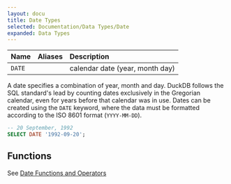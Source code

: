 ```yaml
---
layout: docu
title: Date Types
selected: Documentation/Data Types/Date
expanded: Data Types
---
```

| Name | Aliases | Description |
|:---|:---|:---|
| `DATE` |   | calendar date (year, month day) |

A date specifies a combination of year, month and day. DuckDB follows the SQL standard's lead by counting dates exclusively in the Gregorian calendar, even for years before that calendar was in use. Dates can be created using the `DATE` keyword, where the data must be formatted according to the ISO 8601 format (`YYYY-MM-DD`).

```sql
-- 20 September, 1992
SELECT DATE '1992-09-20';
```

## Functions
See [Date Functions and Operators](../../sql/functions/date)
